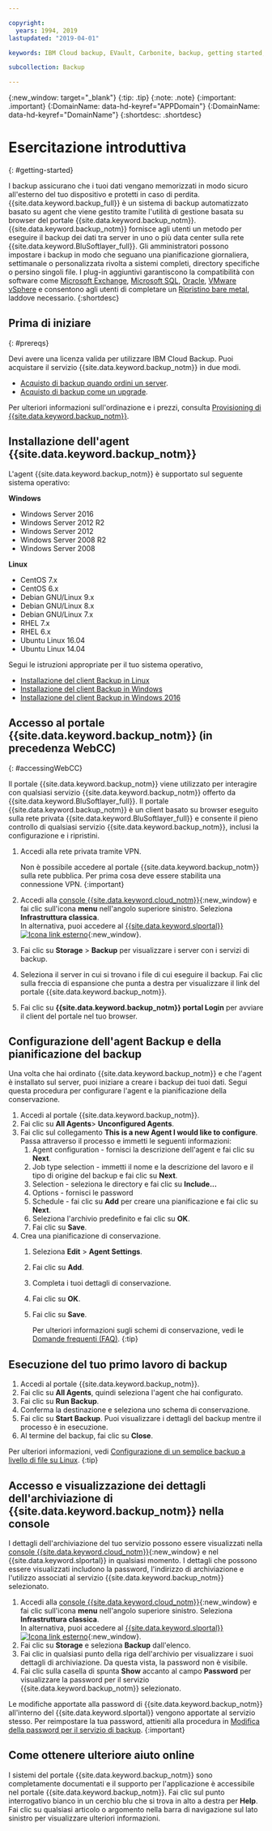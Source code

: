 ```yaml
---

copyright:
  years: 1994, 2019
lastupdated: "2019-04-01"

keywords: IBM Cloud backup, EVault, Carbonite, backup, getting started, setup, configure, run backup

subcollection: Backup

---
```

{:new_window: target="_blank"}
{:tip: .tip}
{:note: .note}
{:important: .important}
{:DomainName: data-hd-keyref="APPDomain"}
{:DomainName: data-hd-keyref="DomainName"}
{:shortdesc: .shortdesc}

# Esercitazione introduttiva
{: #getting-started}

I backup assicurano che i tuoi dati vengano memorizzati in modo sicuro all'esterno del tuo dispositivo e protetti in caso di perdita. {{site.data.keyword.backup_full}} è un sistema di backup automatizzato basato su agent che viene gestito tramite l'utilità di gestione basata su browser del portale {{site.data.keyword.backup_notm}}. {{site.data.keyword.backup_notm}} fornisce agli utenti un metodo per eseguire il backup dei dati tra server in uno o più data center sulla rete {{site.data.keyword.BluSoftlayer_full}}. Gli amministratori possono impostare i backup in modo che seguano una pianificazione giornaliera, settimanale o personalizzata rivolta a sistemi completi, directory specifiche o persino singoli file. I plug-in aggiuntivi garantiscono la compatibilità con software come [Microsoft Exchange](/docs/infrastructure/Backup?topic=Backup-Exchangeplugin), [Microsoft SQL](/docs/infrastructure/Backup?topic=Backup-MSSQLplugin), [Oracle](/docs/infrastructure/Backup?topic=Backup-Oracleplugin#Oracleplugin), [VMware vSphere](/docs/infrastructure/Backup?topic=Backup-VRA) e consentono agli utenti di completare un [Ripristino bare metal](/docs/infrastructure/Backup?topic=Backup-BMRplugin#BMRplugin), laddove necessario.
{:shortdesc}

## Prima di iniziare
{: #prereqs}

Devi avere una licenza valida per utilizzare IBM Cloud Backup. Puoi acquistare il servizio {{site.data.keyword.backup_notm}} in due modi.

- [Acquisto di backup quando ordini un server](/docs/infrastructure/Backup?topic=Backup-ordering#purchasingwithserver).
- [Acquisto di backup come un upgrade](/docs/infrastructure/Backup?topic=Backup-ordering#purchasingasupgrade).

Per ulteriori informazioni sull'ordinazione e i prezzi, consulta [Provisioning di {{site.data.keyword.backup_notm}}](/docs/infrastructure/Backup?topic=Backup-ordering).

## Installazione dell'agent {{site.data.keyword.backup_notm}}

L'agent {{site.data.keyword.backup_notm}} è supportato sul seguente sistema operativo:

**Windows**
 - Windows Server 2016
 - Windows Server 2012 R2
 - Windows Server 2012
 - Windows Server 2008 R2
 - Windows Server 2008

**Linux**
 - CentOS 7.x
 - CentOS 6.x
 - Debian GNU/Linux 9.x
 - Debian GNU/Linux 8.x
 - Debian GNU/Linux 7.x
 - RHEL 7.x
 - RHEL 6.x
 - Ubuntu Linux 16.04
 - Ubuntu Linux 14.04

Segui le istruzioni appropriate per il tuo sistema operativo,
- [Installazione del client Backup in Linux](/docs/infrastructure/Backup?topic=Backup-InstallinLinux)
- [Installazione del client Backup in Windows](/docs/infrastructure/Backup?topic=Backup-InstallinWindows)
- [Installazione del client Backup in Windows 2016](/docs/infrastructure/Backup?topic=Backup-InstallinWindows2016)

## Accesso al portale {{site.data.keyword.backup_notm}} (in precedenza WebCC)
{: #accessingWebCC}

Il portale {{site.data.keyword.backup_notm}} viene utilizzato per interagire con qualsiasi servizio {{site.data.keyword.backup_notm}} offerto da {{site.data.keyword.BluSoftlayer_full}}. Il portale {{site.data.keyword.backup_notm}} è un client basato su browser eseguito sulla rete privata {{site.data.keyword.BluSoftlayer_full}} e consente il pieno controllo di qualsiasi servizio {{site.data.keyword.backup_notm}}, inclusi la configurazione e i ripristini.

1. Accedi alla rete privata tramite VPN.

   Non è possibile accedere al portale {{site.data.keyword.backup_notm}} sulla rete pubblica. Per prima cosa deve essere stabilita una connessione VPN.
   {:important}
2. Accedi alla [console {{site.data.keyword.cloud_notm}}](https://{DomainName}){:new_window} e fai clic sull'icona **menu** nell'angolo superiore sinistro. Seleziona **Infrastruttura classica**.<br/>
   In alternativa, puoi accedere al [{{site.data.keyword.slportal}} ![Icona link esterno](../../icons/launch-glyph.svg "Icona link esterno")](https://control.softlayer.com/){:new_window}.
2. Fai clic su **Storage** > **Backup** per visualizzare i server con i servizi di backup.
3. Seleziona il server in cui si trovano i file di cui eseguire il backup. Fai clic sulla freccia di espansione che punta a destra per visualizzare il link del portale {{site.data.keyword.backup_notm}}.
4. Fai clic su **{{site.data.keyword.backup_notm}} portal Login** per avviare il client del portale nel tuo browser.

## Configurazione dell'agent Backup e della pianificazione del backup

Una volta che hai ordinato {{site.data.keyword.backup_notm}} e che l'agent è installato sul server, puoi iniziare a creare i backup dei tuoi dati. Segui questa procedura per configurare l'agent e la pianificazione della conservazione.

1. Accedi al portale {{site.data.keyword.backup_notm}}.
2. Fai clic su **All Agents**> **Unconfigured Agents**.
3. Fai clic sul collegamento **This is a new Agent I would like to configure**. Passa attraverso il processo e immetti le seguenti informazioni:
   1. Agent configuration - fornisci la descrizione dell'agent e fai clic su **Next**.
   2. Job type selection - immetti il nome e la descrizione del lavoro e il tipo di origine del backup e fai clic su **Next**.
   3. Selection - seleziona le directory e fai clic su **Include...**
   4. Options - fornisci le password
   5. Schedule - fai clic su **Add** per creare una pianificazione e fai clic su **Next**.
   6. Seleziona l'archivio predefinito e fai clic su **OK**.
   7. Fai clic su **Save**.
4. Crea una pianificazione di conservazione.
   1. Seleziona **Edit** > **Agent Settings**.
   2. Fai clic su **Add**.
   3. Completa i tuoi dettagli di conservazione.
   4. Fai clic su **OK**.
   5. Fai clic su **Save**.

      Per ulteriori informazioni sugli schemi di conservazione, vedi le [Domande frequenti (FAQ)](/docs/infrastructure/Backup?topic=Backup-faqs#faqs).
      {:tip}

## Esecuzione del tuo primo lavoro di backup

1. Accedi al portale {{site.data.keyword.backup_notm}}.
2. Fai clic su **All Agents**, quindi seleziona l'agent che hai configurato.
3. Fai clic su **Run Backup**.
4. Conferma la destinazione e seleziona uno schema di conservazione.
5. Fai clic su **Start Backup**. Puoi visualizzare i dettagli del backup mentre il processo è in esecuzione.
6. Al termine del backup, fai clic su **Close**.

Per ulteriori informazioni, vedi [Configurazione di un semplice backup a livello di file su Linux](/docs/infrastructure/Backup?topic=Backup-configureLinuxBackup).
{:tip}

## Accesso e visualizzazione dei dettagli dell'archiviazione di {{site.data.keyword.backup_notm}} nella console

I dettagli dell'archiviazione del tuo servizio possono essere visualizzati nella [console {{site.data.keyword.cloud_notm}}](https://{DomainName}){:new_window} e nel {{site.data.keyword.slportal}} in qualsiasi momento. I dettagli che possono essere visualizzati includono la password, l'indirizzo di archiviazione e l'utilizzo associati al servizio {{site.data.keyword.backup_notm}} selezionato.

1. Accedi alla [console {{site.data.keyword.cloud_notm}}](https://{DomainName}){:new_window} e fai clic sull'icona **menu** nell'angolo superiore sinistro. Seleziona **Infrastruttura classica**.</br>
   In alternativa, puoi accedere al [{{site.data.keyword.slportal}} ![Icona link esterno](../../icons/launch-glyph.svg "Icona link esterno")](https://control.softlayer.com/){:new_window}.
2. Fai clic su **Storage** e seleziona **Backup** dall'elenco.
2. Fai clic in qualsiasi punto della riga dell'archivio per visualizzare i suoi dettagli di archiviazione. Da questa vista, la password non è visibile.
3. Fai clic sulla casella di spunta **Show** accanto al campo **Password** per visualizzare la password per il servizio {{site.data.keyword.backup_notm}} selezionato.

Le modifiche apportate alla password di {{site.data.keyword.backup_notm}} all'interno del {{site.data.keyword.slportal}} vengono apportate al servizio stesso. Per reimpostare la tua password, attieniti alla procedura in [Modifica della password per il servizio di backup](/docs/infrastructure/Backup?topic=Backup-changePassword).
{:important}

## Come ottenere ulteriore aiuto online

I sistemi del portale {{site.data.keyword.backup_notm}} sono completamente documentati e il supporto per l'applicazione è accessibile nel portale {{site.data.keyword.backup_notm}}. Fai clic sul punto interrogativo bianco in un cerchio blu che si trova in alto a destra per **Help**. Fai clic su qualsiasi articolo o argomento nella barra di navigazione sul lato sinistro per visualizzare ulteriori informazioni.

